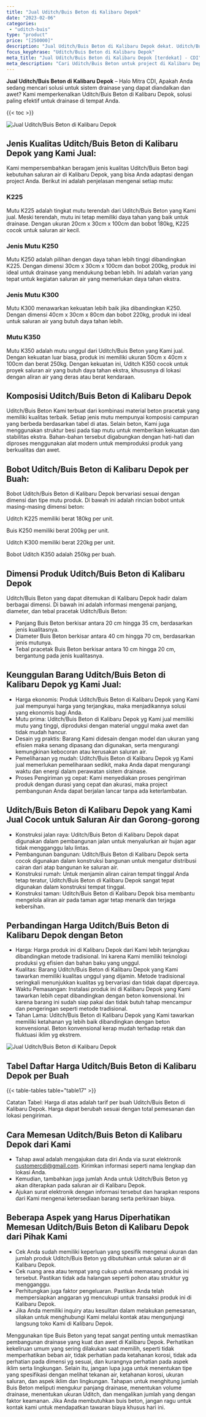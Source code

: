 ```yaml
---
title: "Jual Uditch/Buis Beton di Kalibaru Depok"
date: "2023-02-06"
categories:
 - "uditch-buis"
type: "product"
price: "[250000]"
description: "Jual Uditch/Buis Beton di Kalibaru Depok dekat. Uditch/Buis Beton ini umumnya dipakai dalam project infrastruktur sebagai sistem pembuangan air yang praktis dan berkualitas tinggi. Silakan kontak kami untuk keterangan lebih lanjut."
focus_keyphrase: "Uditch/Buis Beton di Kalibaru Depok"
meta_title: "Jual Uditch/Buis Beton di Kalibaru Depok [terdekat] - CDI"
meta_description: "Cari Uditch/Buis Beton untuk project di Kalibaru Depok? Kami menyediakan Uditch/Buis Beton berkualitas untuk konstruksi saluran pembuangan. Dapatkan penawaran terbaik sekarang."
---
```


**Jual Uditch/Buis Beton di Kalibaru Depok** – Halo Mitra CDI, Apakah Anda sedang mencari solusi untuk sistem drainase yang dapat diandalkan dan awet? Kami memperkenalkan Uditch/Buis Beton di Kalibaru Depok, solusi paling efektif untuk drainase di tempat Anda.

{{< toc >}}

![Jual Uditch/Buis Beton di Kalibaru Depok](/images/uditch-buis/uditch-beton-19.jpg)

## Jenis Kualitas Uditch/Buis Beton di Kalibaru Depok yang Kami Jual:

Kami mempersembahkan beragam jenis kualitas Uditch/Buis Beton bagi kebutuhan saluran air di Kalibaru Depok, yang bisa Anda adaptasi dengan project Anda. Berikut ini adalah penjelasan mengenai setiap mutu:

### K225

Mutu K225 adalah tingkat mutu terendah dari Uditch/Buis Beton yang Kami jual. Meski terendah, mutu ini tetap memiliki daya tahan yang baik untuk drainase. Dengan ukuran 20cm x 30cm x 100cm dan bobot 180kg, K225 cocok untuk saluran air kecil.

### Jenis Mutu K250

Mutu K250 adalah pilihan dengan daya tahan lebih tinggi dibandingkan K225. Dengan dimensi 30cm x 30cm x 100cm dan bobot 200kg, produk ini ideal untuk drainase yang mendukung beban lebih. Ini adalah varian yang tepat untuk kegiatan saluran air yang memerlukan daya tahan ekstra.

### Jenis Mutu K300

Mutu K300 menawarkan kekuatan lebih baik jika dibandingkan K250. Dengan dimensi 40cm x 30cm x 80cm dan bobot 220kg, produk ini ideal untuk saluran air yang butuh daya tahan lebih.

### Mutu K350

Mutu K350 adalah mutu unggul dari Uditch/Buis Beton yang Kami jual. Dengan kekuatan luar biasa, produk ini memiliki ukuran 50cm x 40cm x 100cm dan berat 250kg. Dengan kekuatan ini, Uditch K350 cocok untuk proyek saluran air yang butuh daya tahan ekstra, khususnya di lokasi dengan aliran air yang deras atau berat kendaraan.

## Komposisi Uditch/Buis Beton di Kalibaru Depok

Uditch/Buis Beton Kami terbuat dari kombinasi material beton pracetak yang memiliki kualitas terbaik. Setiap jenis mutu mempunyai komposisi campuran yang berbeda berdasarkan tabel di atas. Selain beton, Kami juga menggunakan struktur besi pada tiap mutu untuk memberikan kekuatan dan stabilitas ekstra. Bahan-bahan tersebut digabungkan dengan hati-hati dan diproses menggunakan alat modern untuk memproduksi produk yang berkualitas dan awet.

## Bobot Uditch/Buis Beton di Kalibaru Depok per Buah:

Bobot Uditch/Buis Beton di Kalibaru Depok bervariasi sesuai dengan dimensi dan tipe mutu produk. Di bawah ini adalah rincian bobot untuk masing-masing dimensi beton:

Uditch K225 memiliki berat 180kg per unit.

Buis K250 memiliki berat 200kg per unit.

Uditch K300 memiliki berat 220kg per unit.

Bobot Uditch K350 adalah 250kg per buah.

## Dimensi Produk Uditch/Buis Beton di Kalibaru Depok

Uditch/Buis Beton yang dapat ditemukan di Kalibaru Depok hadir dalam berbagai dimensi. Di bawah ini adalah informasi mengenai panjang, diameter, dan tebal pracetak Uditch/Buis Beton:

*   Panjang Buis Beton berkisar antara 20 cm hingga 35 cm, berdasarkan jenis kualitasnya.
*   Diameter Buis Beton berkisar antara 40 cm hingga 70 cm, berdasarkan jenis mutunya.
*   Tebal pracetak Buis Beton berkisar antara 10 cm hingga 20 cm, bergantung pada jenis kualitasnya.

## Keunggulan Barang Uditch/Buis Beton di Kalibaru Depok yg Kami Jual:

*   Harga ekonomis: Produk Uditch/Buis Beton di Kalibaru Depok yang Kami jual mempunyai harga yang terjangkau, maka menjadikannya solusi yang ekonomis bagi Anda.
*   Mutu prima: Uditch/Buis Beton di Kalibaru Depok yg Kami jual memiliki mutu yang tinggi, diproduksi dengan material unggul maka awet dan tidak mudah hancur.
*   Desain yg praktis: Barang Kami didesain dengan model dan ukuran yang efisien maka senang dipasang dan digunakan, serta mengurangi kemungkinan kebocoran atau kerusakan saluran air.
*   Pemeliharaan yg mudah: Uditch/Buis Beton di Kalibaru Depok yg Kami jual memerlukan pemeliharaan sedikit, maka Anda dapat mengurangi waktu dan energi dalam perawatan sistem drainase.
*   Proses Pengiriman yg cepat: Kami menyediakan proses pengiriman produk dengan durasi yang cepat dan akurasi, maka project pembangunan Anda dapat berjalan lancar tanpa ada keterlambatan.

## Uditch/Buis Beton di Kalibaru Depok yang Kami Jual Cocok untuk Saluran Air dan Gorong-gorong

*   Konstruksi jalan raya: Uditch/Buis Beton di Kalibaru Depok dapat digunakan dalam pembangunan jalan untuk menyalurkan air hujan agar tidak mengganggu lalu lintas.
*   Pembangunan bangunan: Uditch/Buis Beton di Kalibaru Depok serta cocok digunakan dalam konstruksi bangunan untuk mengatur distribusi cairan dari atap bangunan ke saluran air.
*   Konstruksi rumah: Untuk menjamin aliran cairan tempat tinggal Anda tetap teratur, Uditch/Buis Beton di Kalibaru Depok sangat tepat digunakan dalam konstruksi tempat tinggal.
*   Konstruksi taman: Uditch/Buis Beton di Kalibaru Depok bisa membantu mengelola aliran air pada taman agar tetap menarik dan terjaga kebersihan.

## Perbandingan Harga Uditch/Buis Beton di Kalibaru Depok dengan Beton

*   Harga: Harga produk ini di Kalibaru Depok dari Kami lebih terjangkau dibandingkan metode tradisional. Ini karena Kami memiliki teknologi produksi yg efisien dan bahan baku yang unggul.
*   Kualitas: Barang Uditch/Buis Beton di Kalibaru Depok yang Kami tawarkan memiliki kualitas unggul yang dijamin. Metode tradisional seringkali menunjukkan kualitas yg bervariasi dan tidak dapat dipercaya.
*   Waktu Pemasangan: Instalasi produk ini di Kalibaru Depok yang Kami tawarkan lebih cepat dibandingkan dengan beton konvensional. Ini karena barang ini sudah siap pakai dan tidak butuh tahap mencampur dan pengeringan seperti metode tradisional.
*   Tahan Lama: Uditch/Buis Beton di Kalibaru Depok yang Kami tawarkan memiliki ketahanan yg lebih baik dibandingkan dengan beton konvensional. Beton konvensional kerap mudah terhadap retak dan fluktuasi iklim yg ekstrem.

![Jual Uditch/Buis Beton di Kalibaru Depok](/images/uditch-buis/buis-beton-02.jpg)

## Tabel Daftar Harga Uditch/Buis Beton di Kalibaru Depok per Buah

{{< table-tables table="table17" >}}

Catatan Tabel: Harga di atas adalah tarif per buah Uditch/Buis Beton di Kalibaru Depok. Harga dapat berubah sesuai dengan total pemesanan dan lokasi pengiriman.

## Cara Memesan Uditch/Buis Beton di Kalibaru Depok dari Kami

*   Tahap awal adalah mengajukan data diri Anda via surat elektronik customercdi@gmail.com. Kirimkan informasi seperti nama lengkap dan lokasi Anda.
*   Kemudian, tambahkan juga jumlah Anda untuk Uditch/Buis Beton yg akan diterapkan pada saluran air di Kalibaru Depok.
*   Ajukan surat elektronik dengan informasi tersebut dan harapkan respons dari Kami mengenai ketersediaan barang serta perkiraan biaya.

## Beberapa Aspek yang Harus Diperhatikan Memesan Uditch/Buis Beton di Kalibaru Depok dari Pihak Kami

*   Cek Anda sudah memiliki keperluan yang spesifik mengenai ukuran dan jumlah produk Uditch/Buis Beton yg dibutuhkan untuk saluran air di Kalibaru Depok.
*   Cek ruang area atau tempat yang cukup untuk memasang produk ini tersebut. Pastikan tidak ada halangan seperti pohon atau struktur yg mengganggu.
*   Perhitungkan juga faktor pengeluaran. Pastikan Anda telah mempersiapkan anggaran yg mencukupi untuk transaksi produk ini di Kalibaru Depok.
*   Jika Anda memiliki inquiry atau kesulitan dalam melakukan pemesanan, silakan untuk menghubungi Kami melalui kontak atau mengunjungi langsung toko Kami di Kalibaru Depok.

Menggunakan tipe Buis Beton yang tepat sangat penting untuk memastikan pembangunan drainase yang kuat dan awet di Kalibaru Depok. Perhatikan kekeliruan umum yang sering dilakukan saat memilih, seperti tidak memperhatikan beban air, tidak perhatian pada ketahanan korosi, tidak ada perhatian pada dimensi yg sesuai, dan kurangnya perhatian pada aspek iklim serta lingkungan. Selain itu, jangan lupa juga untuk menentukan tipe yang spesifikasi dengan melihat tekanan air, ketahanan korosi, ukuran saluran, dan aspek iklim dan lingkungan. Tahapan untuk menghitung jumlah Buis Beton meliputi mengukur panjang drainase, menentukan volume drainase, menentukan ukuran Uditch, dan mengalikan jumlah yang dengan faktor keamanan. Jika Anda membutuhkan buis beton, jangan ragu untuk kontak kami untuk mendapatkan tawaran biaya khusus hari ini.